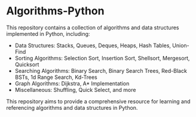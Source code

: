 # Algorithms-Python
This repository contains a collection of algorithms and data structures implemented in Python, including:

- Data Structures: Stacks, Queues, Deques, Heaps, Hash Tables, Union-Find
- Sorting Algorithms: Selection Sort, Insertion Sort, Shellsort, Mergesort, Quicksort
- Searching Algorithms: Binary Search, Binary Search Trees, Red-Black BSTs, 1d Range Search, Kd-Trees
- Graph Algorithms: Dijkstra, A* Implementation
- Miscellaneous: Shuffling, Quick Select, and more

This repository aims to provide a comprehensive resource for learning and referencing algorithms and data structures in Python.
